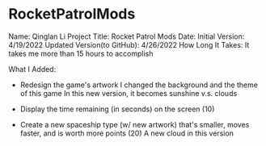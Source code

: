 # RocketPatrolMods

Name: Qinglan Li
Project Title: Rocket Patrol Mods
Date: 
Initial Version: 4/19/2022
Updated Version(to GitHub): 4/26/2022
How Long It Takes: It takes me more than 15 hours to accomplish

What I Added:
- Redesign the game's artwork
I changed the background and the theme of this game
In this new version, it becomes sunshine v.s. clouds

- Display the time remaining (in seconds) on the screen (10)

- Create a new spaceship type (w/ new artwork) that's smaller, moves faster, and is worth more points (20)
A new cloud in this version

